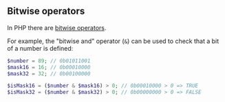 ## Bitwise operators

In PHP there are [bitwise operators](https://www.php.net/manual/en/language.operators.bitwise.php).

For example, the "bitwise and" operator (`&`) can be used to check that a bit of a number is defined:
```php
$number = 89; // 0b01011001
$mask16 = 16; // 0b00010000
$mask32 = 32; // 0b00100000

$isMask16 = ($number & $mask16) > 0; // 0b00010000 > 0 => TRUE
$isMask32 = ($number & $mask32) > 0; // 0b00000000 > 0 => FALSE
```